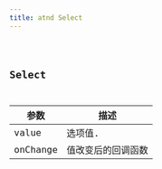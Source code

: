```yaml
---
title: atnd Select
---
```


<code src="./demo/base.jsx" />

## Select

| 参数   | 描述                                                                         |
| ------ | ---------------------------------------------------------------------------- |
| value |  选项值. |
| onChange    | 值改变后的回调函数                   |
